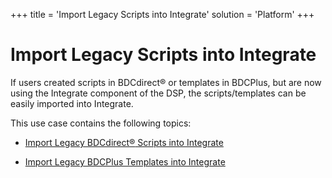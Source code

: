 +++
title = 'Import Legacy Scripts into Integrate'
solution = 'Platform'
+++

# Import Legacy Scripts into Integrate

If users created scripts in BDCdirect<span>®</span> or templates in
BDCPlus, but are now using the Integrate component of the DSP, the
scripts/templates can be easily imported into Integrate.

This use case contains the following topics:

  - [Import Legacy BDCdirect<span>®</span> Scripts into
    Integrate](ImportLegacyBDCdirectScripts)

  - [Import Legacy BDCPlus Templates into
    Integrate](ImportLegacyBDCPlusTemps)
